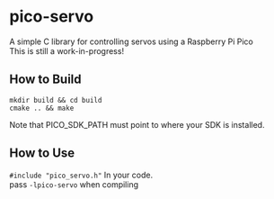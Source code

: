 # pico-servo

A simple C library for controlling servos using a Raspberry Pi Pico<br>
This is still a work-in-progress!

## How to Build
`mkdir build && cd build`<br>
`cmake .. && make`

Note that PICO_SDK_PATH must point to where your SDK is installed.

## How to Use

`#include "pico_servo.h"` In your code.<br>
pass `-lpico-servo` when compiling

